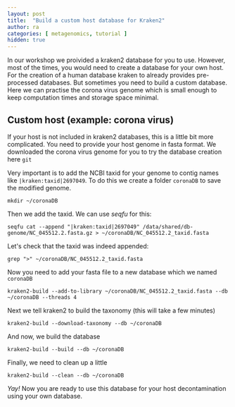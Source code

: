 ```yaml
---
layout: post
title:  "Build a custom host database for Kraken2"
author: ra
categories: [ metagenomics, tutorial ]
hidden: true
---
```


In our workshop we proivided a kraken2 database for you to use. 
However, most of the times, you would need to create a database for your own host. 
For the creation of a human database kraken to already provides pre-processed databases. 
But sometimes you need to build a custom database. 
Here we can practise the corona virus genome which is small enough to keep computation times and storage space minimal.


## Custom host (example: corona virus)

If your host is not included in kraken2 databases, this is a little bit more complicated. 
You need to provide your host genome in fasta format. 
We downloaded the corona virus genome for you to try the database creation here `git `

Very important is to add the NCBI taxid for your genome to contig names like `|kraken:taxid|2697049`. To do this we create a folder `coronaDB` to save the modified genome. 

    mkdir ~/coronaDB

Then we add the taxid. We can use _seqfu_ for this:

    seqfu cat --append "|kraken:taxid|2697049" /data/shared/db-genome/NC_045512.2.fasta.gz > ~/coronaDB/NC_045512.2_taxid.fasta

Let's check that the taxid was indeed appended:

    grep ">" ~/coronaDB/NC_045512.2_taxid.fasta

Now you need to add your fasta file to a new database which we named `coronaDB`

    kraken2-build --add-to-library ~/coronaDB/NC_045512.2_taxid.fasta --db ~/coronaDB --threads 4

Next we tell kraken2 to build the taxonomy (this will take a few minutes)

    kraken2-build --download-taxonomy --db ~/coronaDB

And now, we build the database

    kraken2-build --build --db ~/coronaDB

Finally, we need to clean up a little

    kraken2-build --clean --db ~/coronaDB

*Yay!* Now you are ready to use this database for your host decontamination using your own database.

